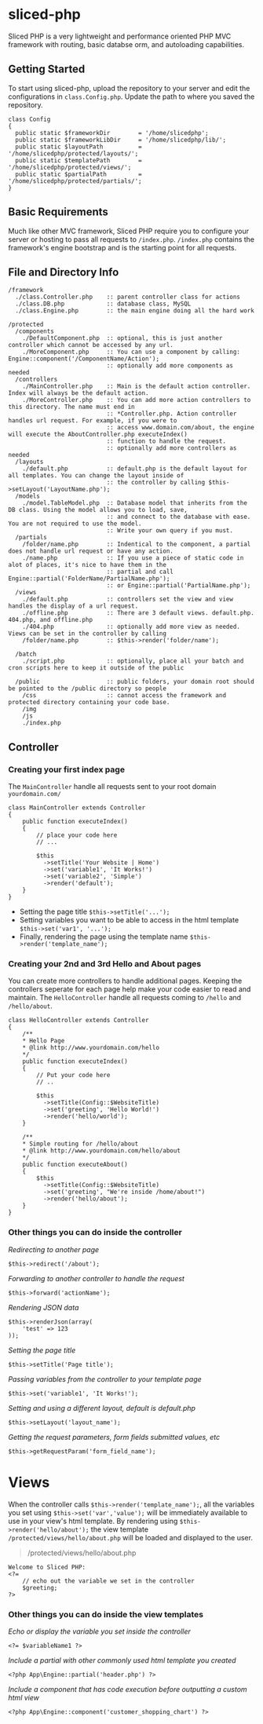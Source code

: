 # sliced-php
Sliced PHP is a very lightweight and performance oriented PHP MVC framework with routing, basic databse orm, and autoloading capabilities.

## Getting Started
To start using sliced-php, upload the repository to your server and edit the configurations in `class.Config.php`. Update the path to where you saved the repository.
```
class Config
{
  public static $frameworkDir        = '/home/slicedphp';
  public static $frameworkLibDir     = '/home/slicedphp/lib/';
  public static $layoutPath          = '/home/slicedphp/protected/layouts/';
  public static $templatePath        = '/home/slicedphp/protected/views/';
  public static $partialPath         = '/home/slicedphp/protected/partials/';
}
```

## Basic Requirements
Much like other MVC framework, Sliced PHP require you to configure your server or hosting to pass all requests to `/index.php`. `/index.php` contains the framework's engine bootstrap and is the starting point for all requests.

## File and Directory Info
```
/framework
  ./class.Controller.php    :: parent controller class for actions
  ./class.DB.php            :: database class, MySQL  
  ./class.Engine.php        :: the main engine doing all the hard work

/protected
  /components
    ./DefaultComponent.php  :: optional, this is just another controller which cannot be accessed by any url.
    ./MoreComponent.php     :: You can use a component by calling: Engine::component('/ComponentName/Action');
                            :: optionally add more components as needed
  /controllers
    ./MainController.php    :: Main is the default action controller. Index will always be the default action.
    ./MoreController.php    :: You can add more action controllers to this directory. The name must end in
                            :: *Controller.php. Action controller handles url request. For example, if you were to
                            :: access www.domain.com/about, the engine will execute the AboutController.php executeIndex()
                            :: function to handle the request.
                            :: optionally add more controllers as needed
  /layouts
    ./default.php           :: default.php is the default layout for all templates. You can change the layout inside of
                            :: the controller by calling $this->setLayout('LayoutName.php');
  /models
    ./model.TableModel.php  :: Database model that inherits from the DB class. Using the model allows you to load, save,
                            :: and connect to the database with ease. You are not required to use the model.
                            :: Write your own query if you must.
  /partials
    /folder/name.php        :: Indentical to the component, a partial does not handle url request or have any action.
    ./name.php              :: If you use a piece of static code in alot of places, it's nice to have them in the
                            :: partial and call Engine::partial('FolderName/PartialName.php');
                            :: or Engine::partial('PartialName.php');
  /views
    ./default.php           :: controllers set the view and view handles the display of a url request.
    ./offline.php           :: There are 3 default views. default.php. 404.php, and offline.php
    ./404.php               :: optionally add more view as needed. Views can be set in the controller by calling
    /folder/name.php        :: $this->render('folder/name');

  /batch
    ./script.php            :: optionally, place all your batch and cron scripts here to keep it outside of the public
    
  /public                   :: public folders, your domain root should be pointed to the /public directory so people
    /css                    :: cannot access the framework and protected directory containing your code base.
    /img
    /js
    ./index.php

```

## Controller

### Creating your first index page
The `MainController` handle all requests sent to your root domain `yourdomain.com/`
```
class MainController extends Controller
{
    public function executeIndex()
    {
        // place your code here
        // ...
    
        $this
          ->setTitle('Your Website | Home')
          ->set('variable1', 'It Works!')
          ->set('variable2', 'Simple')
          ->render('default');
    }
}
```
- Setting the page title
`$this->setTitle('...');`
- Setting variables you want to be able to access in the html template
`$this->set('var1', '...');` 
- Finally, rendering the page using the template name
`$this->render('template_name');`

### Creating your 2nd and 3rd Hello and About pages
You can create more controllers to handle additional pages. Keeping the controllers seperate for each page help make your code easier to read and maintain. The `HelloController` handle all requests coming to `/hello` and `/hello/about`.
```
class HelloController extends Controller
{
    /**
    * Hello Page
    * @link http://www.yourdomain.com/hello
    */
    public function executeIndex()
    {
        // Put your code here
        // ..

        $this
          ->setTitle(Config::$WebsiteTitle)
          ->set('greeting', 'Hello World!')
          ->render('hello/world');
    }

    /**
    * Simple routing for /hello/about
    * @link http://www.yourdomain.com/hello/about
    */
    public function executeAbout()
    {
        $this
          ->setTitle(Config::$WebsiteTitle)
          ->set('greeting', "We're inside /home/about!")
          ->render('hello/about');
    }
}
```


### Other things you can do inside the controller

*Redirecting to another page*
```
$this->redirect('/about');
```

*Forwarding to another controller to handle the request*
```
$this->forward('actionName');
```

*Rendering JSON data*
```
$this->renderJson(array(
    'test' => 123
));
```

*Setting the page title*
```
$this->setTitle('Page title');
```

*Passing variables from the controller to your template page*
```
$this->set('variable1', 'It Works!');
```

*Setting and using a different layout, default is default.php*
```
$this->setLayout('layout_name');
```
*Getting the request parameters, form fields submitted values, etc*
```
$this->getRequestParam('form_field_name');
```

# Views
When the controller calls `$this->render('template_name');`, all the variables you set using `$this->set('var','value');` will be immediately available to use in your view's html template. By rendering using `$this->render('hello/about');` the view template `/protected/views/hello/about.php` will be loaded and displayed to the user.

> /protected/views/hello/about.php
```
Welcome to Sliced PHP: 
<?=
    // echo out the variable we set in the controller
    $greeting;
?>
```

### Other things you can do inside the view templates
*Echo or display the variable you set inside the controller*
```
<?= $variableName1 ?>
```

*Include a partial with other commonly used html template you created*
```
<?php App\Engine::partial('header.php') ?>
```

*Include a component that has code execution before outputting a custom html view*
```
<?php App\Engine::component('customer_shopping_chart') ?>
```

